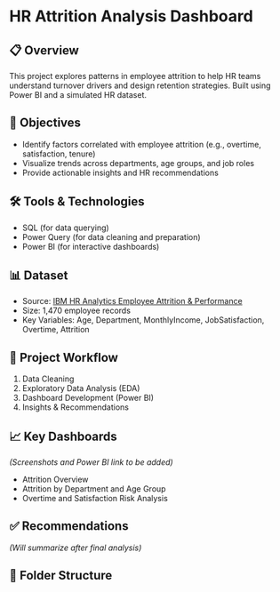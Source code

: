 # HR Attrition Analysis Dashboard

## 📋 Overview
This project explores patterns in employee attrition to help HR teams understand turnover drivers and design retention strategies. Built using Power BI and a simulated HR dataset.

## 🎯 Objectives
- Identify factors correlated with employee attrition (e.g., overtime, satisfaction, tenure)
- Visualize trends across departments, age groups, and job roles
- Provide actionable insights and HR recommendations

## 🛠️ Tools & Technologies
- SQL (for data querying)
- Power Query (for data cleaning and preparation)
- Power BI (for interactive dashboards)

## 📊 Dataset
- Source: [IBM HR Analytics Employee Attrition & Performance](https://www.kaggle.com/datasets/pavansubhasht/ibm-hr-analytics-attrition-dataset)
- Size: 1,470 employee records
- Key Variables: Age, Department, MonthlyIncome, JobSatisfaction, Overtime, Attrition

## 🚀 Project Workflow
1. Data Cleaning
2. Exploratory Data Analysis (EDA)
3. Dashboard Development (Power BI)
4. Insights & Recommendations

## 📈 Key Dashboards
_(Screenshots and Power BI link to be added)_

- Attrition Overview
- Attrition by Department and Age Group
- Overtime and Satisfaction Risk Analysis

## ✅ Recommendations
_(Will summarize after final analysis)_

## 📁 Folder Structure
